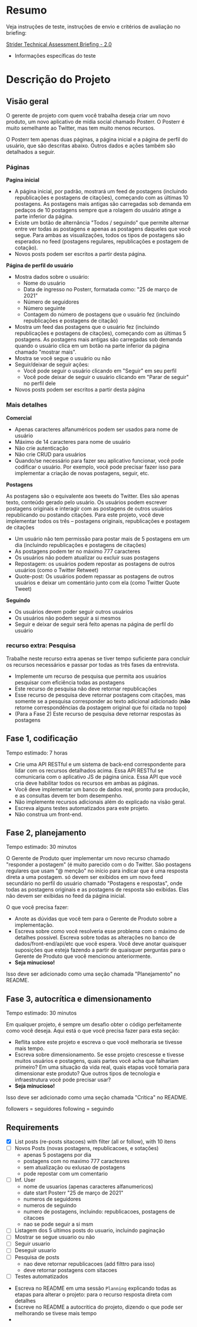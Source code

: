 # Resumo

Veja instruções de teste, instruções de envio e critérios de avaliação no briefing:

[Strider Technical Assessment Briefing - 2.0](https://www.notion.so/Strider-Technical-Assessment-Briefing-2-0-ecf69c8281e34c14ab1d29a46eeb5cdf)

- Informações específicas do teste

# Descrição do Projeto

## Visão geral

O gerente de projeto com quem você trabalha deseja criar um novo produto, um novo aplicativo de mídia social chamado Posterr. O Posterr é muito semelhante ao Twitter, mas tem muito menos recursos.

O Posterr tem apenas duas páginas, a página inicial e a página de perfil do usuário, que são descritas abaixo. Outros dados e ações também são detalhados a seguir.

### Páginas

**Pagina inicial**

- A página inicial, por padrão, mostrará um feed de postagens (incluindo republicações e postagens de citações), começando com as últimas 10 postagens. As postagens mais antigas são carregadas sob demanda em pedaços de 10 postagens sempre que a rolagem do usuário atinge a parte inferior da página.
- Existe um botão de alternância "Todos / seguindo" que permite alternar entre ver todas as postagens e apenas as postagens daqueles que você segue. Para ambas as visualizações, todos os tipos de postagens são esperados no feed (postagens regulares, republicações e postagem de cotação).
- Novos posts podem ser escritos a partir desta página.

**Página de perfil do usuário**

- Mostra dados sobre o usuário:
    - Nome do usuário
    - Data de ingresso no Posterr, formatada como: "25 de março de 2021"
    - Número de seguidores
    - Número seguinte
    - Contagem do número de postagens que o usuário fez (incluindo republicações e postagens de citação)
- Mostra um feed das postagens que o usuário fez (incluindo republicações e postagens de citações), começando com as últimas 5 postagens. As postagens mais antigas são carregadas sob demanda quando o usuário clica em um botão na parte inferior da página chamado "mostrar mais".
- Mostra se você segue o usuário ou não
- Seguir/deixar de seguir ações:
    - Você pode seguir o usuário clicando em "Seguir" em seu perfil
    - Você pode deixar de seguir o usuário clicando em "Parar de seguir" no perfil dele
- Novos posts podem ser escritos a partir desta página

### Mais detalhes

**Comercial**

- Apenas caracteres alfanuméricos podem ser usados ​​para nome de usuário
- Máximo de 14 caracteres para nome de usuário
- Não crie autenticação
- Não crie CRUD para usuários
- Quando/se necessário para fazer seu aplicativo funcionar, você pode codificar o usuário. Por exemplo, você pode precisar fazer isso para implementar a criação de novas postagens, seguir, etc.

**Postagens**

As postagens são o equivalente aos tweets do Twitter. Eles são apenas texto, conteúdo gerado pelo usuário. Os usuários podem escrever postagens originais e interagir com as postagens de outros usuários republicando ou postando citações. Para este projeto, você deve implementar todos os três – postagens originais, republicações e postagem de citações

- Um usuário não tem permissão para postar mais de 5 postagens em um dia (incluindo republicações e postagens de citações)
- As postagens podem ter no máximo 777 caracteres
- Os usuários não podem atualizar ou excluir suas postagens
- Repostagem: os usuários podem repostar as postagens de outros usuários (como o Twitter Retweet)
- Quote-post: Os usuários podem repassar as postagens de outros usuários e deixar um comentário junto com ela (como Twitter Quote Tweet)

**Seguindo**

- Os usuários devem poder seguir outros usuários
- Os usuários não podem seguir a si mesmos
- Seguir e deixar de seguir será feito apenas na página de perfil do usuário

### **recurso extra: Pesquisa**

Trabalhe neste recurso extra apenas se tiver tempo suficiente para concluir os recursos necessários e passar por todas as três fases da entrevista.

- Implemente um recurso de pesquisa que permita aos usuários pesquisar com eficiência todas as postagens
- Este recurso de pesquisa não deve retornar republicações
- Esse recurso de pesquisa deve retornar postagens com citações, mas somente se a pesquisa corresponder ao texto adicional adicionado (**não** retorne correspondências da postagem original que foi citada no topo)
- (Para a Fase 2) Este recurso de pesquisa deve retornar respostas às postagens

## Fase 1, codificação

Tempo estimado: 7 horas

- Crie uma API RESTful e um sistema de back-end correspondente para lidar com os recursos detalhados acima. Essa API RESTful se comunicaria com o aplicativo JS de página única. Essa API que você cria deve habilitar todos os recursos em ambas as páginas.
- Você deve implementar um banco de dados real, pronto para produção, e as consultas devem ter bom desempenho.
- Não implemente recursos adicionais além do explicado na visão geral.
- Escreva alguns testes automatizados para este projeto.
- Não construa um front-end.

## Fase 2, planejamento

Tempo estimado: 30 minutos

O Gerente de Produto quer implementar um novo recurso chamado "responder a postagem" (é muito parecido com o do Twitter. São postagens regulares que usam "@ menção" no início para indicar que é uma resposta direta a uma postagem. só devem ser exibidos em um novo feed secundário no perfil do usuário chamado "Postagens e respostas", onde todas as postagens originais e as postagens de resposta são exibidas. Elas não devem ser exibidas no feed da página inicial.

O que você precisa fazer:

- Anote as dúvidas que você tem para o Gerente de Produto sobre a implementação.
- Escreva sobre como você resolveria esse problema com o máximo de detalhes possível. Escreva sobre todas as alterações no banco de dados/front-end/api/etc que você espera. Você deve anotar quaisquer suposições que esteja fazendo a partir de quaisquer perguntas para o Gerente de Produto que você mencionou anteriormente.
- **Seja minucioso!**

Isso deve ser adicionado como uma seção chamada "Planejamento" no README.

## Fase 3, autocrítica e dimensionamento

Tempo estimado: 30 minutos

Em qualquer projeto, é sempre um desafio obter o código perfeitamente como você deseja. Aqui está o que você precisa fazer para esta seção:

- Reflita sobre este projeto e escreva o que você melhoraria se tivesse mais tempo.
- Escreva sobre dimensionamento. Se esse projeto crescesse e tivesse muitos usuários e postagens, quais partes você acha que falhariam primeiro? Em uma situação da vida real, quais etapas você tomaria para dimensionar este produto? Que outros tipos de tecnologia e infraestrutura você pode precisar usar?
- **Seja minucioso!**

Isso deve ser adicionado como uma seção chamada "Crítica" no README.


followers = seguidores
following = seguindo

## Requirements
- [X] List posts (re-posts sitacoes) with filter (all or follow), with 10 itens
- [ ] Novos Posts (novas postagens, republicacoes, e sotações)
  - apenas 5 postagens por dia
  - postagens com no maximo 777 caractesres
  - sem atualização ou exlusao de postagens
  - pode repostar com um comentario
- [ ] Inf. User
  - nome de usuarios (apenas caracteres alfanumericos)
  - date start Posterr "25 de março de 2021"
  - numeros de seguidores
  - numeros de seguindo
  - numero de postagens, incluindo: republicacoes, postagens de citacoes
  - nao se pode seguir a si msm
- [ ] Listagem dos 5 ultimos posts do usuario, incluindo paginação
- [ ] Mostrar se segue usuario ou não
- [ ] Seguir usuario
- [ ] Deseguir usuario
- [ ] Pesquisa de posts
  - nao deve retornar republicacoes (add filttro para isso)
  - deve retornar postagens com sitacoes
- [ ] Testes automatizados
- Escreva no README em uma sessão `Planning` explicando todas as etapas para alterar o projeto:
para o recurso resposta direta com detalhes
- Escreve no README a autocritica do projeto, dizendo o que pode ser melhorando se tivese mais tempo
- 
